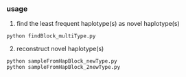 ### usage
1. find the least frequent haplotype(s) as novel haplotype(s)
```
python findBlock_multiType.py
```

2. reconstruct novel haplotype(s) 
```
python sampleFromHapBlock_newType.py
python sampleFromHapBlock_2newType.py
```
